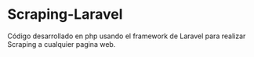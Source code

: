 # Scraping-Laravel
Código desarrollado en php usando el framework de Laravel para realizar Scraping a cualquier pagina web.
